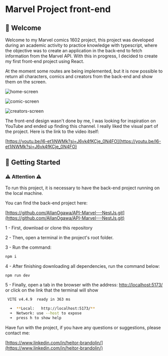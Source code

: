 # Marvel Project front-end

## 👋 Welcome

Welcome to my Marvel comics 1602 project, this project was developed during an academic activity to practice knowledge with typescript, where the objective was to create an application in the back-end to fetch information from the Marvel API. With this in progress, I decided to create my first front-end project using React.

At the moment some routes are being implemented, but it is now possible to return all characters, comics and creators from the back-end and show them on the screen.

![home-screen](https://github.com/devhetor/assets/blob/800d97d58e99f778162c8d28f6b39262721cfdd4/Captura%20de%20tela%202024-04-30%20095901.png)

![comic-screen](https://github.com/devhetor/assets/blob/800d97d58e99f778162c8d28f6b39262721cfdd4/Captura%20de%20tela%202024-04-30%20100006.png)

![creators-screen](https://github.com/devhetor/assets/blob/800d97d58e99f778162c8d28f6b39262721cfdd4/Captura%20de%20tela%202024-04-30%20100020.png)

The front-end design wasn't done by me, I was looking for inspiration on YouTube and ended up finding this channel. I really liked the visual part of the project. Here is the link to the video itself:

[https://youtu.be/l6-et1iNWMk?si=J6vk4fKCje_0N4FO](https://youtu.be/l6-et1iNWMk?si=J6vk4fKCje_0N4FO)

## 🚀 Getting Started

### ⚠️ Attention ⚠️

To run this project, it is necessary to have the back-end project running on the local machine.

You can find the back-end project here: 

[https://github.com/AllanOgawa/API-Marvel---NestJs.git](https://github.com/AllanOgawa/API-Marvel---NestJs.git)

1 - First, download or clone this repository

2 - Then, open a terminal in the project's root folder.

3 - Run the command:

```bash
npm i
```

4 - After finishing downloading all dependencies, run the command below:

```bash
npm run dev
```

5 - Finally, open a tab in the browser with the address: [http://localhost:5173/](http://localhost:5173/) or click on the link that the terminal will show

```bash
 VITE v4.4.9  ready in 363 ms

  ➜  **Local:   http://localhost:5173/**
  ➜  Network: use --host to expose
  ➜  press h to show help
```

Have fun with the project, if you have any questions or suggestions, please contact me: 

[https://www.linkedin.com/in/heitor-brandolin/](https://www.linkedin.com/in/heitor-brandolin/)
